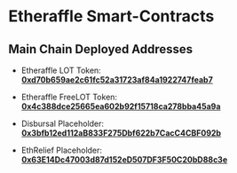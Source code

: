 # Etheraffle Smart-Contracts

## Main Chain Deployed Addresses

- Etheraffle LOT Token:
  &emsp;
  [**0xd70b659ae2c61fc52a31723af84a1922747feab7**](https://etherscan.io/address/0xd70b659ae2c61fc52a31723af84a1922747feab7)

- Etheraffle FreeLOT Token:
  &emsp;
    [**0x4c388dce25665ea602b92f15718ca278bba45a9a**](https://etherscan.io/address/0x4c388dce25665ea602b92f15718ca278bba45a9a)

- Disbursal Placeholder:
  &emsp;
    [**0x3bfb12ed112aB833F275Dbf622b7CacC4CBF092b**](https://etherscan.io/address/0x3bfb12ed112aB833F275Dbf622b7CacC4CBF092b)    

- EthRelief Placeholder:
  &emsp;
    [**0x63E14Dc47003d87d152eD507DF3F50C20bD88c3e**](https://etherscan.io/address/0x63E14Dc47003d87d152eD507DF3F50C20bD88c3e)
